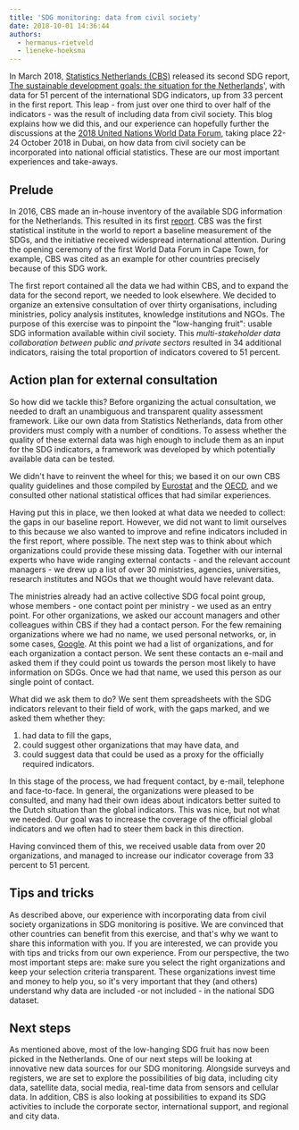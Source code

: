 ```yaml
---
title: 'SDG monitoring: data from civil society'
date: 2018-10-01 14:36:44
authors:
  - hermanus-rietveld
  - lieneke-hoeksma
---
```


In March 2018, [Statistics Netherlands (CBS)](https://www.cbs.nl/en-gb) released
its second SDG report,
[The sustainable development goals: the situation for the Netherlands](https://www.cbs.nl/en-gb/publication/2018/10/the-sdgs-the-situation-for-the-netherlandshttps:/www.cbs.nl/en-gb/publication/2018/10/the-sdgs-the-situation-for-the-netherlands)',
with data for 51 percent of the international SDG indicators, up from 33 percent
in the first report. This leap - from just over one third to over half of the
indicators - was the result of including data from civil society. This blog
explains how we did this, and our experience can hopefully further the
discussions at the [2018 United Nations World Data Forum](//undataforum.org/),
taking place 22-24 October 2018 in Dubai, on how data from civil society can be
incorporated into national official statistics. These are our most important
experiences and take-aways.

## Prelude

In 2016, CBS made an in-house inventory of the available SDG information for the
Netherlands. This resulted in its first
[report](https://www.cbs.nl/en-gb/publication/2016/44/measuring-the-sdgs-an-initial-picture-for-the-netherlands).
CBS was the first statistical institute in the world to report a baseline
measurement of the SDGs, and the initiative received widespread international
attention. During the opening ceremony of the first World Data Forum in Cape
Town, for example, CBS was cited as an example for other countries precisely
because of this SDG work.

The first report contained all the data we had within CBS, and to expand the
data for the second report, we needed to look elsewhere. We decided to organize
an extensive consultation of over thirty organisations, including ministries,
policy analysis institutes, knowledge institutions and NGOs. The purpose of this
exercise was to pinpoint the "low-hanging fruit": usable SDG information
available within civil society. This _multi-stakeholder data collaboration
between public and private sectors_ resulted in 34 additional indicators,
raising the total proportion of indicators covered to 51 percent.

## Action plan for external consultation

So how did we tackle this? Before organizing the actual consultation, we needed
to draft an unambiguous and transparent quality assessment framework. Like our
own data from Statistics Netherlands, data from other providers must comply with
a number of conditions. To assess whether the quality of these external data was
high enough to include them as an input for the SDG indicators, a framework was
developed by which potentially available data can be tested.

We didn't have to reinvent the wheel for this; we based it on our own CBS
quality guidelines and those compiled by
[Eurostat](https://ec.europa.eu/eurostat) and the
[OECD](https://www.oecd.org/unitedstates/), and we consulted other national
statistical offices that had similar experiences.

Having put this in place, we then looked at what data we needed to collect: the
gaps in our baseline report. However, we did not want to limit ourselves to this
because we also wanted to improve and refine indicators included in the first
report, where possible. The next step was to think about which organizations
could provide these missing data. Together with our internal experts who have
wide ranging external contacts - and the relevant account managers - we drew up
a list of over 30 ministries, agencies, universities, research institutes and
NGOs that we thought would have relevant data.

The ministries already had an active collective SDG focal point group, whose
members - one contact point per ministry - we used as an entry point. For other
organizations, we asked our account managers and other colleagues within CBS if
they had a contact person. For the few remaining organizations where we had no
name, we used personal networks, or, in some cases,
[Google](https://google.com). At this point we had a list of organizations, and
for each organization a contact person. We sent these contacts an e-mail and
asked them if they could point us towards the person most likely to have
information on SDGs. Once we had that name, we used this person as our single
point of contact.

What did we ask them to do? We sent them spreadsheets with the SDG indicators
relevant to their field of work, with the gaps marked, and we asked them whether
they:

1. had data to fill the gaps,
2. could suggest other organizations that may have data, and
3. could suggest data that could be used as a proxy for the officially required
   indicators.

In this stage of the process, we had frequent contact, by e-mail, telephone and
face-to-face. In general, the organizations were pleased to be consulted, and
many had their own ideas about indicators better suited to the Dutch situation
than the global indicators. This was nice, but not what we needed. Our goal was
to increase the coverage of the official global indicators and we often had to
steer them back in this direction.

Having convinced them of this, we received usable data from over 20
organizations, and managed to increase our indicator coverage from 33 percent to
51 percent.

## Tips and tricks

As described above, our experience with incorporating data from civil society
organizations in SDG monitoring is positive. We are convinced that other
countries can benefit from this exercise, and that's why we want to share this
information with you. If you are interested, we can provide you with tips and
tricks from our own experience. From our perspective, the two most important
steps are: make sure you select the right organizations and keep your selection
criteria transparent. These organizations invest time and money to help you, so
it's very important that they (and others) understand why data are included -or
not included - in the national SDG dataset.

## Next steps

As mentioned above, most of the low-hanging SDG fruit has now been picked in the
Netherlands. One of our next steps will be looking at innovative new data
sources for our SDG monitoring. Alongside surveys and registers, we are set to
explore the possibilities of big data, including city data, satellite data,
social media, real-time data from sensors and cellular data. In addition, CBS is
also looking at possibilities to expand its SDG activities to include the
corporate sector, international support, and regional and city data.
